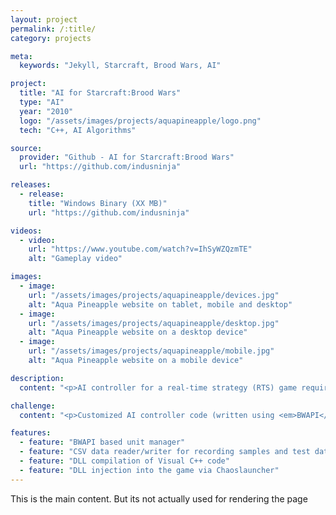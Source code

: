 ```yaml
---
layout: project
permalink: /:title/
category: projects

meta:
  keywords: "Jekyll, Starcraft, Brood Wars, AI"

project:
  title: "AI for Starcraft:Brood Wars"
  type: "AI"
  year: "2010"
  logo: "/assets/images/projects/aquapineapple/logo.png"
  tech: "C++, AI Algorithms"

source:
  provider: "Github - AI for Starcraft:Brood Wars"
  url: "https://github.com/indusninja"

releases:
  - release:
    title: "Windows Binary (XX MB)"
    url: "https://github.com/indusninja"

videos:
  - video:
    url: "https://www.youtube.com/watch?v=IhSyWZQzmTE"
    alt: "Gameplay video"

images:
  - image:
    url: "/assets/images/projects/aquapineapple/devices.jpg"
    alt: "Aqua Pineapple website on tablet, mobile and desktop"
  - image:
    url: "/assets/images/projects/aquapineapple/desktop.jpg"
    alt: "Aqua Pineapple website on a desktop device"
  - image:
    url: "/assets/images/projects/aquapineapple/mobile.jpg"
    alt: "Aqua Pineapple website on a mobile device"

description:
  content: "<p>AI controller for a real-time strategy (RTS) game requires several AI techniques to work together at all times such as unit level controllers and overall strategy controllers. In application, RTS bots have a reputation for being extremely predictable and hence, human players find them very easy to beat. In this project, our group decided to create several different kinds of AI controllers for <em>Starcraft: Brood War</em> game. My role on the project was to evolve a unit controller (using Genetic Algorithm) that would be able to control any unit in the game (except controlling special spell-casting powers).</p>"

challenge:
  content: "<p>Customized AI controller code (written using <em>BWAPI</em>) is injected into the game through an application called <em>Chaoslauncher</em>. This involved learning how the game represented different kind of data elements (attack speed, unit movement speed, armour, damage, etc.) as well as how to interface with the API. The biggest challenge however was the nature of tests to be carried out. The GA process depends on rating each chromosome, which meant that the game had to be run several thousand times to do a complete Neuro Evolution process, which highlight’s the need for efficient memory management.</p>"

features:
  - feature: "BWAPI based unit manager"
  - feature: "CSV data reader/writer for recording samples and test data"
  - feature: "DLL compilation of Visual C++ code"
  - feature: "DLL injection into the game via Chaoslauncher"
---
```

<p>This is the main content. But its not actually used for rendering the page</p>